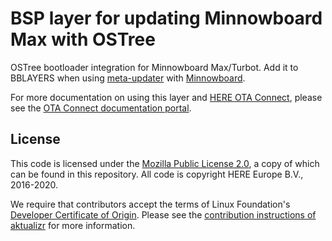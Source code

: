 # BSP layer for updating Minnowboard Max with OSTree

OSTree bootloader integration for Minnowboard Max/Turbot. Add it to BBLAYERS when using [meta-updater](https://github.com/advancedtelematic/meta-updater) with [Minnowboard](http://www.elinux.org/Minnowboard:MinnowMax).

For more documentation on using this layer and [HERE OTA Connect](https://connect.ota.here.com/), please see the [OTA Connect documentation portal](https://docs.ota.here.com/).

## License

This code is licensed under the [Mozilla Public License 2.0](LICENSE), a copy of which can be found in this repository. All code is copyright HERE Europe B.V., 2016-2020.

We require that contributors accept the terms of Linux Foundation's [Developer Certificate of Origin](https://developercertificate.org/). Please see the [contribution instructions of aktualizr](https://github.com/advancedtelematic/aktualizr/blob/master/CONTRIBUTING.md) for more information.
